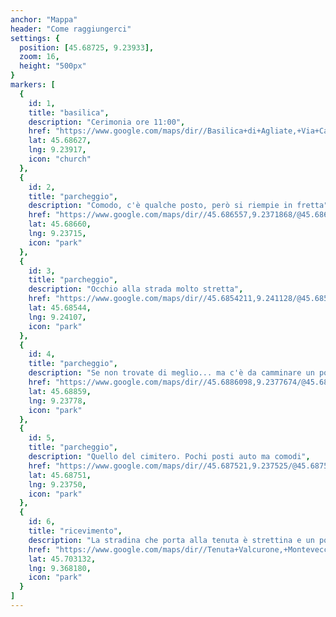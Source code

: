 ```yaml
---
anchor: "Mappa"
header: "Come raggiungerci"
settings: {
  position: [45.68725, 9.23933],
  zoom: 16,
  height: "500px"
}
markers: [
  {
    id: 1,
    title: "basilica",
    description: "Cerimonia ore 11:00",
    href: "https://www.google.com/maps/dir//Basilica+di+Agliate,+Via+Cavour,+28,+20841+Agliate+MB/@45.6862144,9.2371067,17z/data=!3m1!5s0x4786a34c14289711:0x16f7f1cfee63cd5d!4m8!4m7!1m0!1m5!1m1!1s0x4786bcb6b442e50b:0xc4b260e43c91fe55!2m2!1d9.2392954!2d45.6862107",
    lat: 45.68627,
    lng: 9.23917,
    icon: "church"
  },
  {
    id: 2,
    title: "parcheggio",
    description: "Comodo, c'è qualche posto, però si riempie in fretta",
    href: "https://www.google.com/maps/dir//45.686557,9.2371868/@45.6864503,9.2376591,19z/data=!3m1!5s0x4786a34c14289711:0x16f7f1cfee63cd5d!4m2!4m1!3e0",
    lat: 45.68660,
    lng: 9.23715,
    icon: "park"
  },
  {
    id: 3,
    title: "parcheggio",
    description: "Occhio alla strada molto stretta",
    href: "https://www.google.com/maps/dir//45.6854211,9.241128/@45.685186,9.2405616,19z/data=!3m1!5s0x4786a34c14289711:0x16f7f1cfee63cd5d!4m2!4m1!3e0",
    lat: 45.68544,
    lng: 9.24107,
    icon: "park"
  },
  {
    id: 4,
    title: "parcheggio",
    description: "Se non trovate di meglio... ma c'è da camminare un pochino",
    href: "https://www.google.com/maps/dir//45.6886098,9.2377674/@45.6884266,9.2376682,82m/data=!3m2!1e3!5s0x4786a34c14289711:0x16f7f1cfee63cd5d!4m2!4m1!3e0",
    lat: 45.68859,
    lng: 9.23778,
    icon: "park"
  },
  {
    id: 5,
    title: "parcheggio",
    description: "Quello del cimitero. Pochi posti auto ma comodi",
    href: "https://www.google.com/maps/dir//45.687521,9.237525/@45.6875219,9.2369778,173m/data=!3m1!1e3!4m2!4m1!3e0",
    lat: 45.68751,
    lng: 9.23750,
    icon: "park"
  },
  {
    id: 6,
    title: "ricevimento",
    description: "La stradina che porta alla tenuta è strettina e un po' ripida nell' ultimo tratto. Ma è comunque comoda.",
    href: "https://www.google.com/maps/dir//Tenuta+Valcurone,+Montevecchia,+LC/@45.7034058,9.3336807,11811m/data=!3m3!1e3!4b1!5s0x4786af9b17ff95cd:0x976bc17d30714ace!4m9!4m8!1m0!1m5!1m1!1s0x4786af9bae2c1fcf:0xdbd373cb6c85fac9!2m2!1d9.3687!2d45.7034111!3e0",
    lat: 45.703132, 
    lng: 9.368180,
    icon: "park"
  }
]
---
```

